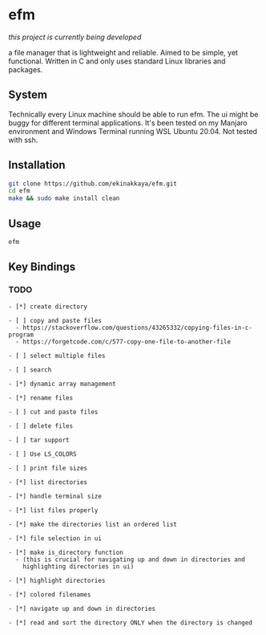 # efm

*this project is currently being developed*

a file manager that is lightweight and reliable. Aimed to be simple, yet functional.
Written in C and only uses standard Linux libraries and packages.

## System

Technically every Linux machine should be able to run efm. The ui might be buggy for different terminal applications. It's been tested on my Manjaro environment and Windows Terminal running WSL Ubuntu 20.04. Not tested with ssh.

## Installation

```sh
git clone https://github.com/ekinakkaya/efm.git
cd efm
make && sudo make install clean
```

## Usage

```sh
efm
```

## Key Bindings



### TODO
```
- [*] create directory

- [ ] copy and paste files
  - https://stackoverflow.com/questions/43265332/copying-files-in-c-program
  - https://forgetcode.com/c/577-copy-one-file-to-another-file

- [ ] select multiple files

- [ ] search

- [*] dynamic array management

- [*] rename files

- [ ] cut and paste files

- [ ] delete files

- [ ] tar support

- [ ] Use LS_COLORS

- [ ] print file sizes

- [*] list directories

- [*] handle terminal size

- [*] list files properly

- [*] make the directories list an ordered list

- [*] file selection in ui

- [*] make is_directory function
  - (this is crucial for navigating up and down in directories and
    highlighting directories in ui)

- [*] highlight directories

- [*] colored filenames

- [*] navigate up and down in directories

- [*] read and sort the directory ONLY when the directory is changed

```

